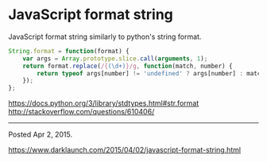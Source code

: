 # JavaScript format string

JavaScript format string similarly to python's string format.

```javascript
String.format = function(format) {
    var args = Array.prototype.slice.call(arguments, 1);
    return format.replace(/{(\d+)}/g, function(match, number) {
        return typeof args[number] != 'undefined' ? args[number] : match;
    });
};
```

https://docs.python.org/3/library/stdtypes.html#str.format
http://stackoverflow.com/questions/610406/

---

Posted Apr 2, 2015.

https://www.darklaunch.com/2015/04/02/javascript-format-string.html
